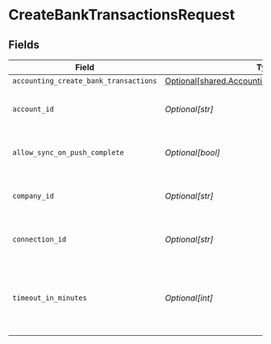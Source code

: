 # CreateBankTransactionsRequest


## Fields

| Field                                                                                                            | Type                                                                                                             | Required                                                                                                         | Description                                                                                                      | Example                                                                                                          |
| ---------------------------------------------------------------------------------------------------------------- | ---------------------------------------------------------------------------------------------------------------- | ---------------------------------------------------------------------------------------------------------------- | ---------------------------------------------------------------------------------------------------------------- | ---------------------------------------------------------------------------------------------------------------- |
| `accounting_create_bank_transactions`                                                                            | [Optional[shared.AccountingCreateBankTransactions]](undefined/models/shared/accountingcreatebanktransactions.md) | :heavy_minus_sign:                                                                                               | N/A                                                                                                              |                                                                                                                  |
| `account_id`                                                                                                     | *Optional[str]*                                                                                                  | :heavy_check_mark:                                                                                               | Unique identifier for an account.                                                                                |                                                                                                                  |
| `allow_sync_on_push_complete`                                                                                    | *Optional[bool]*                                                                                                 | :heavy_minus_sign:                                                                                               | Allow a sync upon push completion.                                                                               |                                                                                                                  |
| `company_id`                                                                                                     | *Optional[str]*                                                                                                  | :heavy_check_mark:                                                                                               | Unique identifier for a company.                                                                                 | 8a210b68-6988-11ed-a1eb-0242ac120002                                                                             |
| `connection_id`                                                                                                  | *Optional[str]*                                                                                                  | :heavy_check_mark:                                                                                               | Unique identifier for a connection.                                                                              | 2e9d2c44-f675-40ba-8049-353bfcb5e171                                                                             |
| `timeout_in_minutes`                                                                                             | *Optional[int]*                                                                                                  | :heavy_minus_sign:                                                                                               | Time limit for the push operation to complete before it is timed out.                                            |                                                                                                                  |
